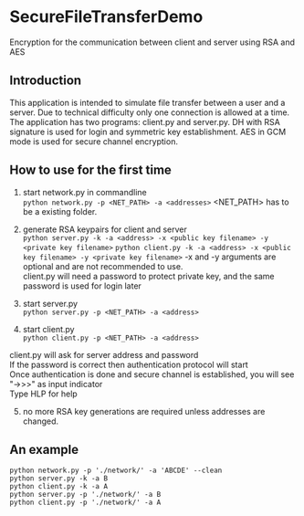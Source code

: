 # SecureFileTransferDemo
Encryption for the communication between client and server using RSA and AES

Introduction
------------
This application is intended to simulate file transfer between a user and a server.
Due to technical difficulty only one connection is allowed at a time.
The application has two programs: client.py and server.py.
DH with RSA signature is used for login and symmetric key establishment.
AES in GCM mode is used for secure channel encryption. 

How to use for the first time
-----------------------------
1. start network.py in commandline  
	`python network.py -p <NET_PATH> -a <addresses>`
	<NET_PATH> has to be a existing folder.

2. generate RSA keypairs for client and server  
	`python server.py -k -a <address> -x <public key filename> -y <private key filename>`
	`python client.py -k -a <address> -x <public key filename> -y <private key filename>`
-x and -y arguments are optional and are not recommended to use.  
client.py will need a password to protect private key, and the same password is used for login later

3. start server.py  
	`python server.py -p <NET_PATH> -a <address>`

4. start client.py  
	`python client.py -p <NET_PATH> -a <address>`
	
client.py will ask for server address and password  
If the password is correct then authentication protocol will start  
Once authentication is done and secure channel is established, you will see "->>>" as input indicator  
Type HLP for help
	
5. no more RSA key generations are required unless addresses are changed.

An example
----------
	python network.py -p './network/' -a 'ABCDE' --clean
	python server.py -k -a B
	python client.py -k -a A
	python server.py -p './network/' -a B
	python client.py -p './network/' -a A
